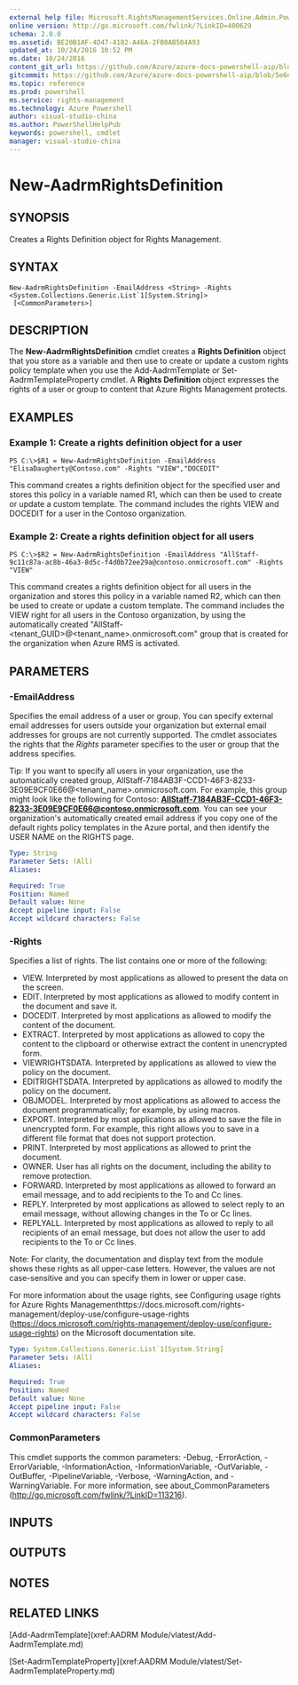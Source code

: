 ```yaml
---
external help file: Microsoft.RightsManagementServices.Online.Admin.PowerShell.dll-Help.xml
online version: http://go.microsoft.com/fwlink/?LinkID=400629
schema: 2.0.0
ms.assetid: BE20B1AF-4D47-4182-A46A-2FB0AB504A93
updated_at: 10/24/2016 10:52 PM
ms.date: 10/24/2016
content_git_url: https://github.com/Azure/azure-docs-powershell-aip/blob/master/Azure%20Information%20Protection/AADRM%20Module/vlatest/New-AadrmRightsDefinition.md
gitcommit: https://github.com/Azure/azure-docs-powershell-aip/blob/5e6ef5e3f1d6768f64c5d14aab4fd3e58b8fa0c3/Azure%20Information%20Protection/AADRM%20Module/vlatest/New-AadrmRightsDefinition.md
ms.topic: reference
ms.prod: powershell
ms.service: rights-management
ms.technology: Azure Powershell
author: visual-studio-china
ms.author: PowerShellHelpPub
keywords: powershell, cmdlet
manager: visual-studio-china
---
```


# New-AadrmRightsDefinition

## SYNOPSIS
Creates a Rights Definition object for Rights Management.

## SYNTAX

```
New-AadrmRightsDefinition -EmailAddress <String> -Rights <System.Collections.Generic.List`1[System.String]>
 [<CommonParameters>]
```

## DESCRIPTION
The **New-AadrmRightsDefinition** cmdlet creates a **Rights Definition** object that you store as a variable and then use to create or update a custom rights policy template when you use the Add-AadrmTemplate or Set-AadrmTemplateProperty cmdlet.
A **Rights Definition** object expresses the rights of a user or group to content that Azure Rights Management protects.

## EXAMPLES

### Example 1: Create a rights definition object for a user
```
PS C:\>$R1 = New-AadrmRightsDefinition -EmailAddress "ElisaDaugherty@Contoso.com" -Rights "VIEW","DOCEDIT"
```

This command creates a rights definition object for the specified user and stores this policy in a variable named R1, which can then be used to create or update a custom template.
The command includes the rights VIEW and DOCEDIT for a user in the Contoso organization.

### Example 2: Create a rights definition object for all users
```
PS C:\>$R2 = New-AadrmRightsDefinition -EmailAddress "AllStaff-9c11c87a-ac8b-46a3-8d5c-f4d0b72ee29a@contoso.onmicrosoft.com" -Rights "VIEW"
```

This command creates a rights definition object for all users in the organization and stores this policy in a variable named R2, which can then be used to create or update a custom template.
The command includes the VIEW right for all users in the Contoso organization, by using the automatically created "AllStaff-\<tenant_GUID\>@\<tenant_name\>.onmicrosoft.com" group that is created for the organization when Azure RMS is activated.

## PARAMETERS

### -EmailAddress
Specifies the email address of a user or group.
You can specify external email addresses for users outside your organization but external email addresses for groups are not currently supported.
The cmdlet associates the rights that the *Rights* parameter specifies to the user or group that the address specifies.

Tip: If you want to specify all users in your organization, use the automatically created group, AllStaff-7184AB3F-CCD1-46F3-8233-3E09E9CF0E66@\<tenant_name\>.onmicrosoft.com.
For example, this group might look like the following for Contoso: **AllStaff-7184AB3F-CCD1-46F3-8233-3E09E9CF0E66@contoso.onmicrosoft.com**.
You can see your organization's automatically created email address if you copy one of the default rights policy templates in the Azure portal, and then identify the USER NAME on the RIGHTS page.

```yaml
Type: String
Parameter Sets: (All)
Aliases: 

Required: True
Position: Named
Default value: None
Accept pipeline input: False
Accept wildcard characters: False
```

### -Rights
Specifies a list of rights.
The list contains one or more of the following: 

- VIEW.
Interpreted by most applications as allowed to present the data on the screen.
- EDIT.
Interpreted by most applications as allowed to modify content in the document and save it.
- DOCEDIT.
Interpreted by most applications as allowed to modify the content of the document. 
- EXTRACT.
Interpreted by most applications as allowed to copy the content to the clipboard or otherwise extract the content in unencrypted form. 
- VIEWRIGHTSDATA.
Interpreted by applications as allowed to view the policy on the document. 
- EDITRIGHTSDATA.
Interpreted by applications as allowed to modify the policy on the document. 
- OBJMODEL.
Interpreted by most applications as allowed to access the document programmatically; for example, by using macros. 
- EXPORT.
Interpreted by most applications as allowed to save the file in unencrypted form.
For example, this right allows you to save in a different file format that does not support protection.
- PRINT.
Interpreted by most applications as allowed to print the document.
- OWNER.
User has all rights on the document, including the ability to remove protection. 
- FORWARD.
Interpreted by most applications as allowed to forward an email message, and to add recipients to the To and Cc lines. 
- REPLY.
Interpreted by most applications as allowed to select reply to an email message, without allowing changes in the To or Cc lines. 
- REPLYALL.
Interpreted by most applications as allowed to reply to all recipients of an email message, but does not allow the user to add recipients to the To or Cc lines.

Note: For clarity, the documentation and display text from the module shows these rights as all upper-case letters.
However, the values are not case-sensitive and you can specify them in lower or upper case.

For more information about the usage rights, see Configuring usage rights for Azure Rights Managementhttps://docs.microsoft.com/rights-management/deploy-use/configure-usage-rights (https://docs.microsoft.com/rights-management/deploy-use/configure-usage-rights) on the Microsoft documentation site.

```yaml
Type: System.Collections.Generic.List`1[System.String]
Parameter Sets: (All)
Aliases: 

Required: True
Position: Named
Default value: None
Accept pipeline input: False
Accept wildcard characters: False
```

### CommonParameters
This cmdlet supports the common parameters: -Debug, -ErrorAction, -ErrorVariable, -InformationAction, -InformationVariable, -OutVariable, -OutBuffer, -PipelineVariable, -Verbose, -WarningAction, and -WarningVariable. For more information, see about_CommonParameters (http://go.microsoft.com/fwlink/?LinkID=113216).

## INPUTS

## OUTPUTS

## NOTES

## RELATED LINKS

[Add-AadrmTemplate](xref:AADRM Module/vlatest/Add-AadrmTemplate.md)

[Set-AadrmTemplateProperty](xref:AADRM Module/vlatest/Set-AadrmTemplateProperty.md)


